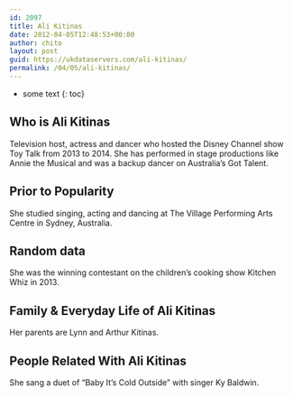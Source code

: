 ```yaml
---
id: 2097
title: Ali Kitinas
date: 2012-04-05T12:48:53+00:00
author: chito
layout: post
guid: https://ukdataservers.com/ali-kitinas/
permalink: /04/05/ali-kitinas/
---
```


* some text
{: toc}


## Who is  Ali Kitinas
                  
                  
                  
Television host, actress and dancer who hosted the Disney Channel show Toy Talk from 2013 to 2014. She has performed in stage productions like Annie the Musical and was a backup dancer on Australia&#8217;s Got Talent.
                  
                
                
                
## Prior to Popularity 
                  
                  
                  
She studied singing, acting and dancing at The Village Performing Arts Centre in Sydney, Australia.
                  
                
                
                
## Random data 
                  
                  
                  
She was the winning contestant on the children&#8217;s cooking show Kitchen Whiz in 2013.
                  
                
                
                
## Family & Everyday Life of Ali Kitinas
                  
                  
                  
Her parents are Lynn and Arthur Kitinas.
                  
                
                
                
## People Related With  Ali Kitinas
                  
                  
                  
She sang a duet of &#8220;Baby It&#8217;s Cold Outside&#8221; with singer Ky Baldwin.
                  
                
              
            
          
          
          
    
    
  
